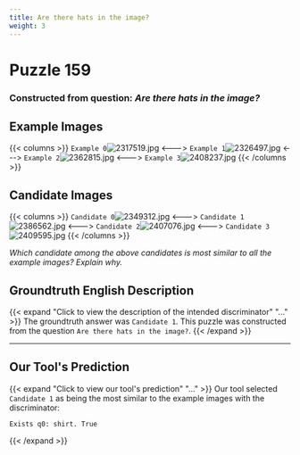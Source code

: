 ```yaml
---
title: Are there hats in the image?
weight: 3
---
```


# Puzzle 159
### Constructed from question: _Are there hats in the image?_


## Example Images
{{< columns >}}
`Example 0`![2317519.jpg](/gqa_images/2317519.jpg)
<--->
`Example 1`![2326497.jpg](/gqa_images/2326497.jpg)
<--->
`Example 2`![2362815.jpg](/gqa_images/2362815.jpg)
<--->
`Example 3`![2408237.jpg](/gqa_images/2408237.jpg)
{{< /columns >}}

## Candidate Images
{{< columns >}}
`Candidate 0`![2349312.jpg](/gqa_images/2349312.jpg)
<--->
`Candidate 1`![2386562.jpg](/gqa_images/2386562.jpg)
<--->
`Candidate 2`![2407076.jpg](/gqa_images/2407076.jpg)
<--->
`Candidate 3`![2409595.jpg](/gqa_images/2409595.jpg)
{{< /columns >}}

*Which candidate among the above candidates is most similar to all the example images? Explain why.*

## Groundtruth English Description

{{< expand "Click to view the description of the intended discriminator" "..." >}}
The groundtruth answer was `Candidate 1`. This puzzle was constructed from the question `Are there hats in the image?`.
{{< /expand >}}

---

## Our Tool's Prediction

{{< expand "Click to view our tool's prediction" "..." >}}
Our tool selected `Candidate 1` as being the most similar to the example images with the discriminator:
```plaintext
Exists q0: shirt. True
```
{{< /expand >}}
